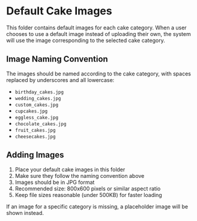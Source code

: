 # Default Cake Images

This folder contains default images for each cake category. When a user chooses to use a default image instead of uploading their own, the system will use the image corresponding to the selected cake category.

## Image Naming Convention

The images should be named according to the cake category, with spaces replaced by underscores and all lowercase:

- `birthday_cakes.jpg`
- `wedding_cakes.jpg`
- `custom_cakes.jpg`
- `cupcakes.jpg`
- `eggless_cake.jpg`
- `chocolate_cakes.jpg`
- `fruit_cakes.jpg`
- `cheesecakes.jpg`

## Adding Images

1. Place your default cake images in this folder
2. Make sure they follow the naming convention above
3. Images should be in JPG format
4. Recommended size: 800x600 pixels or similar aspect ratio
5. Keep file sizes reasonable (under 500KB) for faster loading

If an image for a specific category is missing, a placeholder image will be shown instead.

